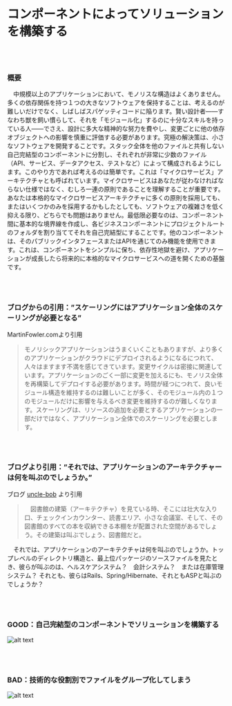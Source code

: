 <!---
# Structure your solution by components
--->

# コンポーネントによってソリューションを構築する

<br/><br/>

<!---
### One Paragraph Explainer
--->

### 概要

<!---
For medium sized apps and above, monoliths are really bad - having one big software with many dependencies is just hard to reason about and often leads to spaghetti code. Even smart architects — those who are skilled enough to tame the beast and 'modularize' it — spend great mental effort on design, and each change requires carefully evaluating the impact on other dependent objects. The ultimate solution is to develop small software: divide the whole stack into self-contained components that don't share files with others, each constitutes very few files (e.g. API, service, data access, test, etc.) so that it's very easy to reason about it. Some may call this 'microservices' architecture — it's important to understand that microservices are not a spec which you must follow, but rather a set of principles. You may adopt many principles into a full-blown microservices architecture or adopt only a few. Both are good as long as you keep the software complexity low. The very least you should do is create basic borders between components, assign a folder in your project root for each business component and make it self-contained - other components are allowed to consume its functionality only through its public interface or API. This is the foundation for keeping your components simple, avoid dependency hell and pave the way to full-blown microservices in the future once your app grows.
--->

　中規模以上のアプリケーションにおいて、モノリスな構造はよくありません。多くの依存関係を持つ１つの大きなソフトウェアを保持することは、考えるのが難しいだけでなく、しばしばスパゲッティコードに陥ります。賢い設計者――すなわち獣を飼い慣らして、それを「モジュール化」するのに十分なスキルを持っている人――でさえ、設計に多大な精神的な努力を費やし、変更ごとに他の依存オブジェクトへの影響を慎重に評価する必要があります。究極の解決策は、小さなソフトウェアを開発することです。スタック全体を他のファイルと共有しない自己完結型のコンポーネントに分割し、それぞれが非常に少数のファイル（API、サービス、データアクセス、テストなど）によって構成されるようにします。このやり方であれば考えるのは簡単です。これは「マイクロサービス」アーキテクチャとも呼ばれています。マイクロサービスはあなたが従わなければならない仕様ではなく、むしろ一連の原則であることを理解することが重要です。あなたは本格的なマイクロサービスアーキテクチャに多くの原則を採用しても、またはいくつかのみを採用するかもしたとしても、ソフトウェアの複雑さを低く抑える限り、どちらでも問題はありません。最低限必要なのは、コンポーネント間に基本的な境界線を作成し、各ビジネスコンポーネントにプロジェクトルートのフォルダを割り当ててそれを自己完結型にすることです。他のコンポーネントは、そのパブリックインタフェースまたはAPIを通じてのみ機能を使用できます。これは、コンポーネントをシンプルに保ち、依存性地獄を避け、アプリケーションが成長したら将来的に本格的なマイクロサービスへの道を開くための基盤です。

<br/><br/>

<!---
### Blog Quote: "Scaling requires scaling of the entire application"
--->

### ブログからの引用：”スケーリングにはアプリケーション全体のスケーリングが必要となる”

<!---
 From the blog MartinFowler.com
--->

 MartinFowler.comより引用

<!---
> Monolithic applications can be successful, but increasingly people are feeling frustrations with them - especially as more applications are being deployed to the cloud. Change cycles are tied together - a change made to a small part of the application requires the entire monolith to be rebuilt and deployed. Over time it's often hard to keep a good modular structure, making it harder to keep changes that ought to only affect one module within that module. Scaling requires scaling of the entire application rather than parts of it that require greater resource.
--->

> モノリシックアプリケーションはうまくいくこともありますが、より多くのアプリケーションがクラウドにデプロイされるようになるにつれて、人々はますます不満を感じてきています。変更サイクルは密接に関連しています。アプリケーションのごく一部に変更を加えるにも、モノリス全体を再構築してデプロイする必要があります。時間が経つにつれて、良いモジュール構造を維持するのは難しいことが多く、そのモジュール内の１つのモジュールだけに影響を与えるべき変更を維持するのが難しくなります。スケーリングは、リソースの追加を必要とするアプリケーションの一部だけではなく、アプリケーション全体でのスケーリングを必要とします。

<br/><br/>

<!---
### Blog Quote: "So what does the architecture of your application scream?"
--->

### ブログより引用：”それでは、アプリケーションのアーキテクチャーは何を叫ぶのでしょうか。”

<!---
 From the blog [uncle-bob](https://8thlight.com/blog/uncle-bob/2011/09/30/Screaming-Architecture.html) 
--->

ブログ [uncle-bob](https://8thlight.com/blog/uncle-bob/2011/09/30/Screaming-Architecture.html) より引用

<!---
> ...if you were looking at the architecture of a library, you’d likely see a grand entrance, an area for check-in-out clerks, reading areas, small conference rooms, and gallery after gallery capable of holding bookshelves for all the books in the library. That architecture would scream: Library.<br/>

So what does the architecture of your application scream? When you look at the top level directory structure, and the source files in the highest level package; do they scream: Health Care System, or Accounting System, or Inventory Management System? Or do they scream: Rails, or Spring/Hibernate, or ASP?.
--->


> 　図書館の建築（アーキテクチャ）を見ている時、そこには壮大な入り口、チェックインカウンター、読書エリア、小さな会議室、そして、その図書館のすべての本を収納できる本棚をが配置された空間があるでしょう。その建築は叫ぶでしょう、図書館だと。<br/>

　それでは、アプリケーションのアーキテクチャは何を叫ぶのでしょうか。トップレベルのディレクトリ構造と、最上位パッケージのソースファイルを見たとき、彼らが叫ぶのは、ヘルスケアシステム？　会計システム？　または在庫管理システム？ それとも、彼らはRails、Spring/Hibernate、それともASPと叫ぶのでしょうか？

<br/><br/>

<!---
### Good: Structure your solution by self-contained components
--->

### GOOD：自己完結型のコンポーネントでソリューションを構築する

![alt text](https://github.com/i0natan/nodebestpractices/blob/master/assets/images/structurebycomponents.PNG "Structuring solution by components")

<br/><br/>

<!---
### Bad: Group your files by technical role
--->

### BAD：技術的な役割別でファイルをグループ化してしまう

![alt text](https://github.com/i0natan/nodebestpractices/blob/master/assets/images/structurebyroles.PNG "Structuring solution by technical roles")
